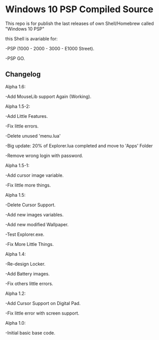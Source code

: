 # Windows 10 PSP Compiled Source

This repo is for publish the last releases of own Shell/Homebrew called "Windows 10 PSP"

this Shell is avariable for:
 
 -PSP (1000 - 2000 - 3000 - E1000 Street).
 
 -PSP GO.
  

Changelog
---------

Alpha 1.6:

-Add MouseLib support Again (Working).

Alpha 1.5-2:

 -Add Little Features.

 -Fix little errors.

 -Delete unused 'menu.lua'

 -Big update: 20% of Explorer.lua completed and move to 'Apps' Folder

 -Remove wrong login with password.

Alpha 1.5-1:

 -Add cursor image variable.

 -Fix little more things.

Alpha 1.5:

 -Delete Cursor Support.

 -Add new images variables.

 -Add new modified Wallpaper.

 -Test Explorer.exe.

 -Fix More Little Things.

Alpha 1.4:

 -Re-design Locker.

 -Add Battery images.

 -Fix others little errors. 

Alpha 1.2:

 -Add Cursor Support on Digital Pad.

 -Fix little error with screen support.

Alpha 1.0:

 -Initial basic base code.
